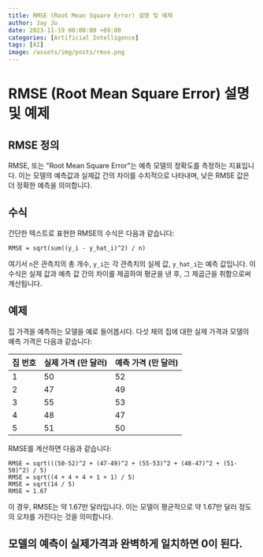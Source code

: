 ```yaml
---
title: RMSE (Root Mean Square Error) 설명 및 예제
author: Jay Jo
date: 2023-11-19 00:00:00 +09:00
categories: [Artificial Intelligence]
tags: [AI]
image: /assets/img/posts/rmse.png
---
```


# RMSE (Root Mean Square Error) 설명 및 예제

## RMSE 정의
RMSE, 또는 "Root Mean Square Error"는 예측 모델의 정확도를 측정하는 지표입니다. 이는 모델의 예측값과 실제값 간의 차이를 수치적으로 나타내며, 낮은 RMSE 값은 더 정확한 예측을 의미합니다.

## 수식
간단한 텍스트로 표현한 RMSE의 수식은 다음과 같습니다:
```
RMSE = sqrt(sum((y_i - y_hat_i)^2) / n)
```
여기서 `n`은 관측치의 총 개수, `y_i`는 각 관측치의 실제 값, `y_hat_i`는 예측 값입니다. 이 수식은 실제 값과 예측 값 간의 차이를 제곱하여 평균을 낸 후, 그 제곱근을 취함으로써 계산됩니다.

## 예제
집 가격을 예측하는 모델을 예로 들어봅시다. 다섯 채의 집에 대한 실제 가격과 모델의 예측 가격은 다음과 같습니다:

| 집 번호 | 실제 가격 (만 달러) | 예측 가격 (만 달러) |
|--------|----------------|-----------------|
| 1      | 50             | 52              |
| 2      | 47             | 49              |
| 3      | 55             | 53              |
| 4      | 48             | 47              |
| 5      | 51             | 50              |

RMSE를 계산하면 다음과 같습니다:
```
RMSE = sqrt(((50-52)^2 + (47-49)^2 + (55-53)^2 + (48-47)^2 + (51-50)^2) / 5)
RMSE = sqrt((4 + 4 + 4 + 1 + 1) / 5)
RMSE = sqrt(14 / 5)
RMSE ≈ 1.67
```
이 경우, RMSE는 약 1.67만 달러입니다. 이는 모델이 평균적으로 약 1.67만 달러 정도의 오차를 가진다는 것을 의미합니다.

## 모델의 예측이 실제가격과 완벽하게 일치하면 0이 된다. 